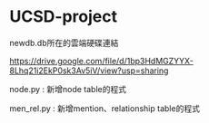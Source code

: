 # UCSD-project

newdb.db所在的雲端硬碟連結 

https://drive.google.com/file/d/1bp3HdMGZYYX-8Lhq21i2EkP0sk3Av5iV/view?usp=sharing


node.py : 新增node table的程式 

men_rel.py : 新增mention、relationship table的程式



